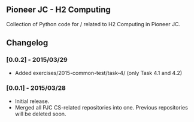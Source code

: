 ## Pioneer JC - H2 Computing
Collection of Python code for / related to H2 Computing in Pioneer JC.

## Changelog

### [0.0.2] - 2015/03/29
- Added exercises/2015-common-test/task-4/ (only Task 4.1 and 4.2)

### [0.0.1] - 2015/03/28
- Initial release.
- Merged all PJC CS-related repositories into one. Previous repositories will
be deleted soon.

